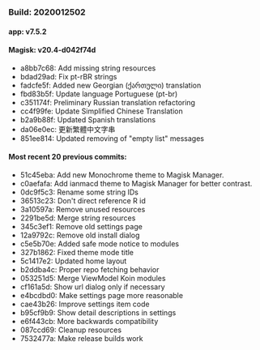 ### Build: 2020012502
#### app: v7.5.2
#### Magisk: v20.4-d042f74d

- a8bb7c68: Add missing string resources
- bdad29ad: Fix pt-rBR strings
- fadcfe5f: Added new Georgian (ქართული)  translation
- fbd83b5f: Update language Portuguese (pt-br)
- c351174f: Preliminary Russian translation refactoring
- cc4f99fe: Update Simplified Chinese Translation
- b2a9b88f: Updated Spanish translations
- da06e0ec: 更新繁體中文字串
- 851ee814: Updated removing of "empty list" messages

#### Most recent 20 previous commits:

- 51c45eba: Add new Monochrome theme to Magisk Manager.
- c0aefafa: Add ianmacd theme to Magisk Manager for better contrast.
- 0dc9f5c3: Rename some string IDs
- 36513c23: Don't direct reference R id
- 3a10597a: Remove unused resources
- 2291be5d: Merge string resources
- 345c3ef1: Remove old settings page
- 12a9792c: Remove old install dialog
- c5e5b70e: Added safe mode notice to modules
- 327b1862: Fixed theme mode title
- 5c1417e2: Updated home layout
- b2ddba4c: Proper repo fetching behavior
- 053251d5: Merge ViewModel Koin modules
- cf161a5d: Show url dialog only if necessary
- e4bcdbd0: Make settings page more reasonable
- cae43b26: Improve settings item code
- b95cf9b9: Show detail descriptions in settings
- e6f443cb: More backwards compatibility
- 087ccd69: Cleanup resources
- 7532477a: Make release builds work
